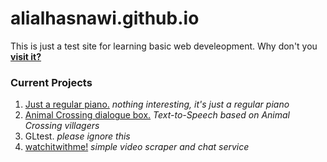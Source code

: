 # alialhasnawi.github.io

This is just a test site for learning basic web develeopment. Why don't you **[visit it?](https://alialhasnawi.github.io/)**


### Current Projects
1. [Just a regular piano.](https://alialhasnawi.github.io/piano/) *nothing interesting, it's just a regular piano*
2. [Animal Crossing dialogue box.](https://alialhasnawi.github.io/animal/) *Text-to-Speech based on Animal Crossing villagers*
3. GLtest. *please ignore this*
4. [watchitwithme!](https://alialhasnawi.github.io/watch/) *simple video scraper and chat service*
